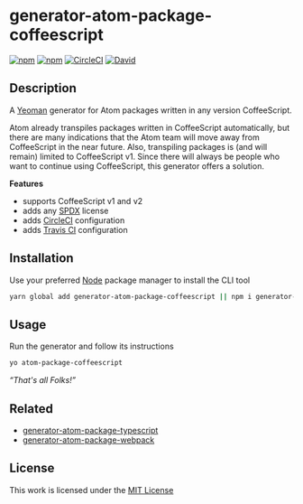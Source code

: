 # generator-atom-package-coffeescript

[![npm](https://img.shields.io/npm/l/generator-atom-package-coffeescript.svg?style=flat-square)](https://www.npmjs.org/package/generator-atom-package-coffeescript)
[![npm](https://img.shields.io/npm/v/generator-atom-package-coffeescript.svg?style=flat-square)](https://www.npmjs.org/package/generator-atom-package-coffeescript)
[![CircleCI](https://img.shields.io/circleci/project/idleberg/generator-atom-package-coffeescript.svg?style=flat-square)](https://circleci.com/gh/idleberg/generator-atom-package-coffeescript)
[![David](https://img.shields.io/david/idleberg/generator-atom-package-coffeescript.svg?style=flat-square)](https://david-dm.org/idleberg/generator-atom-package-coffeescript)

## Description

A [Yeoman](http://yeoman.io/authoring/user-interactions.html) generator for Atom packages written in any version CoffeeScript.

Atom already transpiles packages written in CoffeeScript automatically, but there are many indications that the Atom team will move away from CoffeeScript in the near future. Also, transpiling packages is (and will remain) limited to CoffeeScript v1. Since there will always be people who want to continue using CoffeeScript, this generator offers a solution.

**Features**

- supports CoffeeScript v1 and v2
- adds any [SPDX](https://spdx.org/licenses/) license
- adds [CircleCI](https://circleci.com) configuration
- adds [Travis CI](https://travis-ci.org) configuration

## Installation

Use your preferred [Node](https://nodejs.org/) package manager to install the CLI tool

```sh
yarn global add generator-atom-package-coffeescript || npm i generator-atom-package-coffeescript -g
```

## Usage

Run the generator and follow its instructions

```sh
yo atom-package-coffeescript
```

*“That's all Folks!”*

## Related

- [generator-atom-package-typescript](https://www.npmjs.org/package/generator-atom-package-typescript)
- [generator-atom-package-webpack](https://www.npmjs.org/package/generator-atom-package-webpack)

## License

This work is licensed under the [MIT License](https://opensource.org/licenses/MIT)
